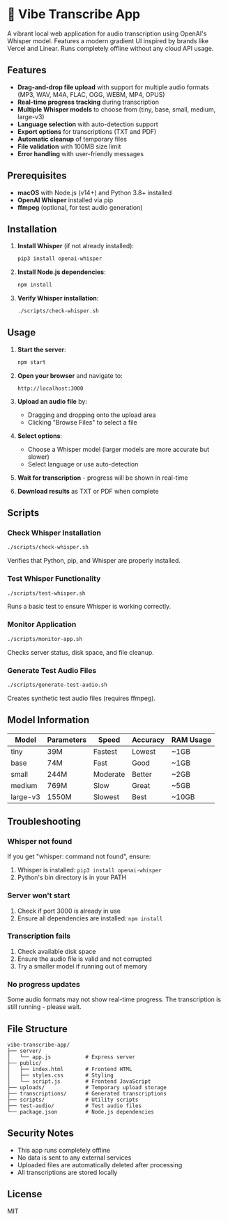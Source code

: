 # 🌈 Vibe Transcribe App

A vibrant local web application for audio transcription using OpenAI's Whisper model. Features a modern gradient UI inspired by brands like Vercel and Linear. Runs completely offline without any cloud API usage.

## Features

- **Drag-and-drop file upload** with support for multiple audio formats (MP3, WAV, M4A, FLAC, OGG, WEBM, MP4, OPUS)
- **Real-time progress tracking** during transcription
- **Multiple Whisper models** to choose from (tiny, base, small, medium, large-v3)
- **Language selection** with auto-detection support
- **Export options** for transcriptions (TXT and PDF)
- **Automatic cleanup** of temporary files
- **File validation** with 100MB size limit
- **Error handling** with user-friendly messages

## Prerequisites

- **macOS** with Node.js (v14+) and Python 3.8+ installed
- **OpenAI Whisper** installed via pip
- **ffmpeg** (optional, for test audio generation)

## Installation

1. **Install Whisper** (if not already installed):
   ```bash
   pip3 install openai-whisper
   ```

2. **Install Node.js dependencies**:
   ```bash
   npm install
   ```

3. **Verify Whisper installation**:
   ```bash
   ./scripts/check-whisper.sh
   ```

## Usage

1. **Start the server**:
   ```bash
   npm start
   ```

2. **Open your browser** and navigate to:
   ```
   http://localhost:3000
   ```

3. **Upload an audio file** by:
   - Dragging and dropping onto the upload area
   - Clicking "Browse Files" to select a file

4. **Select options**:
   - Choose a Whisper model (larger models are more accurate but slower)
   - Select language or use auto-detection

5. **Wait for transcription** - progress will be shown in real-time

6. **Download results** as TXT or PDF when complete

## Scripts

### Check Whisper Installation
```bash
./scripts/check-whisper.sh
```
Verifies that Python, pip, and Whisper are properly installed.

### Test Whisper Functionality
```bash
./scripts/test-whisper.sh
```
Runs a basic test to ensure Whisper is working correctly.

### Monitor Application
```bash
./scripts/monitor-app.sh
```
Checks server status, disk space, and file cleanup.

### Generate Test Audio Files
```bash
./scripts/generate-test-audio.sh
```
Creates synthetic test audio files (requires ffmpeg).

## Model Information

| Model    | Parameters | Speed    | Accuracy | RAM Usage |
|----------|------------|----------|----------|-----------|
| tiny     | 39M        | Fastest  | Lowest   | ~1GB      |
| base     | 74M        | Fast     | Good     | ~1GB      |
| small    | 244M       | Moderate | Better   | ~2GB      |
| medium   | 769M       | Slow     | Great    | ~5GB      |
| large-v3 | 1550M      | Slowest  | Best     | ~10GB     |

## Troubleshooting

### Whisper not found
If you get "whisper: command not found", ensure:
1. Whisper is installed: `pip3 install openai-whisper`
2. Python's bin directory is in your PATH

### Server won't start
1. Check if port 3000 is already in use
2. Ensure all dependencies are installed: `npm install`

### Transcription fails
1. Check available disk space
2. Ensure the audio file is valid and not corrupted
3. Try a smaller model if running out of memory

### No progress updates
Some audio formats may not show real-time progress. The transcription is still running - please wait.

## File Structure

```
vibe-transcribe-app/
├── server/
│   └── app.js           # Express server
├── public/
│   ├── index.html       # Frontend HTML
│   ├── styles.css       # Styling
│   └── script.js        # Frontend JavaScript
├── uploads/             # Temporary upload storage
├── transcriptions/      # Generated transcriptions
├── scripts/             # Utility scripts
├── test-audio/          # Test audio files
└── package.json         # Node.js dependencies
```

## Security Notes

- This app runs completely offline
- No data is sent to any external services
- Uploaded files are automatically deleted after processing
- All transcriptions are stored locally

## License

MIT